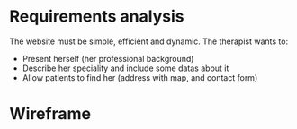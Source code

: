 # Requirements analysis

The website must be simple, efficient and dynamic. 
The therapist wants to:
- Present herself (her professional background)
- Describe her speciality and include some datas about it
- Allow patients to find her (address with map, and contact form)


# Wireframe
